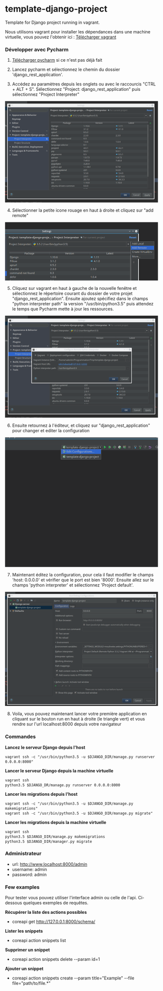 # template-django-project
Template for Django project running in vagrant.

Nous utilisons vagrant pour installer les dépendances dans une machine virtuelle,
vous pouvez l'obtenir ici : [Télécharger vagrant](https://www.vagrantup.com/downloads.html)

### Développer avec Pycharm

1. [Télécharger pycharm](https://www.jetbrains.com/pycharm/download) si ce n'est pas déjà fait

2. Lancez pycharm et sélectionnez le chemin du dossier 'django_rest_application'.

3. Accédez au paramètres depuis les onglets ou avec le raccourcis "CTRL + ALT + S". Sélectionnez "Project: django_rest_application" puis sélectionnez "Project Interpreter"

![Etape 3](ressources_readme/pycharm1.png)

4. Sélectionner la petite icone rouage en haut à droite et cliquez sur "add remote"

![Etape 4](ressources_readme/pycharm2.png)

5. Cliquez sur vagrant en haut à gauche de la nouvelle fenêtre et sélectionnez le répertoire courant du dossier de votre projet "django_rest_application". Ensuite ajoutez spécifiez dans le champs "python interpreter path" la version "/usr/bin/python3.5" puis attendez le temps que Pycharm mette à jour les ressources.

![Etape 5](ressources_readme/pycharm3.png)

6. Ensuite retournez à l'éditeur, et cliquez sur "django_rest_application" pour changer et editer la configuration

![Etape 6](ressources_readme/pycharm4.png)

7. Maintenant éditez la configuration, pour cela il faut modifier le champs 'host: 0.0.0.0' et vérifier que le port est bien '8000'. Ensuite allez sur le champs 'python interpreter' et sélectionnez 'Project default'.

![Etape 7](ressources_readme/pycharm5.png)

8. Voila, vous pouvez maintenant lancer votre première application en cliquant sur le bouton run en haut à droite (le triangle vert) et vous rendre sur l'url localhost:8000 depuis votre navigateur

### Commandes

**Lancez le serveur Django depuis l'host**
```
vagrant ssh -c "/usr/bin/python3.5 -u $DJANGO_DIR/manage.py runserver 0.0.0.0:8000"
```

**Lancer le serveur Django depuis la machine virtuelle**
```
vagrant ssh
python3.5 $DJANGO_DR/manage.py runserver 0.0.0.0:8000
```

**Lancer les migrations depuis l'host**
```
vagrant ssh -c "/usr/bin/python3.5 -u $DJANGO_DIR/manage.py makemigrations"
vagrant ssh -c "/usr/bin/python3.5 -u $DJANGO_DIR/manage.py migrate"
```

**Lancer les migrations depuis la machine virtuelle**
```
vagrant ssh
python3.5 $DJANGO_DIR/manage.py makemigrations
python3.5 $DJANGO_DIR/manager.py migrate
```

### Administrateur

* url: http://www.localhost:8000/admin
* username: admin
* password: admin

### Few examples

Pour tester vous pouvez utiliser l'interface admin ou celle de l'api. Ci-dessous quelques exemples de requêtes.

**Récupérer la liste des actions possibles**
- coreapi get http://127.0.0.1:8000/schema/
 
**Lister les snippets**
- coreapi action snippets list

**Supprimer un snippet**
- coreapi action snippets delete --param id=1

**Ajouter un snippet**
- coreapi action snippets create --param title="Example" --file file="path/to/file.*"
